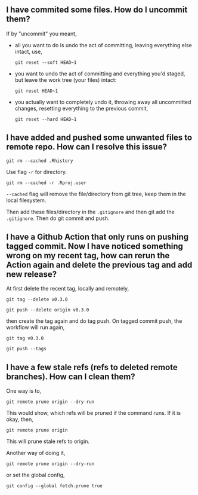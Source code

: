 ## I have commited some files. How do I uncommit them?
  
If by "uncommit" you meant, 

- all you want to do is undo the act of committing, leaving everything else intact, use,

  ```
  git reset --soft HEAD~1
  ```
  
- you want to undo the act of committing and everything you'd staged, but leave the work tree (your files) intact:

  ```
  git reset HEAD~1
  ```
 
- you actually want to completely undo it, throwing away all uncommitted changes, resetting everything to the previous commit,

  ```
  git reset --hard HEAD~1
  ```

## I have added and pushed some unwanted files to remote repo. How can I resolve this issue?

```
git rm --cached .Rhistory  
```

Use flag `-r` for directory.

```
git rm --cached -r .Rproj.user 
```

`--cached` flag will remove the file/directory from git tree, keep them in the local filesystem.

Then add these files/directory in the `.gitignore` and then git add the `.gitignore`. Then do git commit and push.

## I have a Github Action that only runs on pushing tagged commit. Now I have noticed something wrong on my recent tag, how can rerun the Action again and delete the previous tag and add new release? 

At first delete the recent tag, locally and remotely,

```
git tag --delete v0.3.0
```

```
git push --delete origin v0.3.0
```

then create the tag again and do tag push. On tagged commit push, the workflow will run again,

```
git tag v0.3.0
```

```
git push --tags
```

## I have a few stale refs (refs to deleted remote branches). How can I clean them?

One way is to,

```
git remote prune origin --dry-run
```

This would show, which refs will be pruned if the command runs. If it is okay, then,

```
git remote prune origin
```

This will prune stale refs to origin.

Another way of doing it,

```
git remote prune origin --dry-run
```

or set the global config,

```
git config --global fetch.prune true
```
